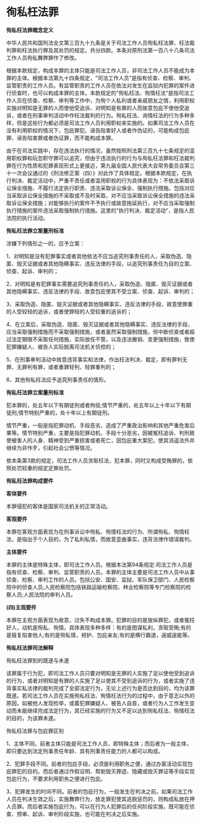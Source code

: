 # 徇私枉法罪

 

**徇私枉法罪概念定义**

中华人民共和国刑法全文第三百九十九条是关于司法工作人员徇私枉法罪、枉法裁判罪和枉法执行罪及其处罚的规定。共分四款。本条对原刑法第一百八十八条司法工作人员徇私舞弊罪作了修改。

根据本款规定，构成本罪的主体只能是司法工作人员，非司法工作人员不能成为本罪的主体。根据本法第九十四条规定，"司法工作人员"是指有侦查、检察、审判、监管职责的工作人员。有监管职责的工作人员在依法对发生在监狱内犯罪的案件进行侦查时，也可以构成本罪的主体。本款规定的"徇私枉法、徇情枉法"是指司法工作人员在侦查、检察、审判等工作中，为徇个人私利或者亲戚朋友之情，利用职权实施对明知是无罪的人而使他受追诉、对明知是有罪的人而故意包庇不使他受追诉，或者在刑事审判活动中作枉法裁判的行为。徇私枉法、询情枉法的行为多种多样，但是这些行为都必须是司法工作人员利用职权来实施的。如果司法工作人员在没有利用职权的情况下，包庇罪犯、诬告陷害好人或者作伪证的，可能构成包庇罪、诬告陷害罪或者伪证罪，而不能构成本罪。

由于在司法实践中，存在违法执行的情况，虽然按照刑法第三百九十七条规定的滥用职权罪和玩忽职守罪可以追究，但由于违法执行的行为与徇私枉法罪和枉法裁判罪在行为性质和犯罪表现形式上更接近，第九届全国人民代表大会常务委员会第三十一次会议通过的《刑法修正案（四）》对此作了具体规定。根据本款规定，在执行判决、裁定活动中，严重不责任或者滥用职权的行为具体表现为：不依法采取诉讼保全措施、不履行法定执行职责、违法采取诉讼保全、强制执行措施。包括对应当采取诉讼保全措施的不采取或不及时采取，对不应当采取诉讼保全措施的违法采取诉讼保全措施；对能够执行的案件不予执行或故意拖延执行，对不应当采取强制执行措施的案件违法采取强制执行措施。这里的"执行判决、裁定活动"，是指人民法院的执行活动。

**徇私枉法罪立案量刑标准**

涉嫌下列情形之一的，应予立案：

1、对明知是没有犯罪事实或者其他依法不应当追究刑事责任的人，采取伪造、隐匿、毁灭证据或者其他隐瞒事实、违反法律的手段，以追究刑事责任为目的立案、侦查、起诉、审判的；

2、对明知是有犯罪事实需要追究刑事责任的人，采取伪造、隐匿、毁灭证据或者其他隐瞒事实、违反法律的手段、故意包庇使其不受立案、侦查、起诉、审判的；

3、采取伪造、隐匿、毁灭证据或者其他隐瞒事实、违反法律的手段，故意使罪重的人受较轻的追诉，或者使罪轻的人受较重的追诉的；

4、在立案后，采取伪造、隐匿、毁灭证据或者其他隐瞒事实、违反法律的手段，应当采取强制措施而不采取强制措施，或者虽然采取强制措施，但中断侦查或者超过法定期限不采取任何措施，实际放任不管，以及违法撤销、变更强制措施，致使犯罪嫌疑人、被告人实际脱离司法机关侦控的；

5、在刑事审判活动中故意违背事实和法律，作出枉法判决、裁定，即有罪判无罪、无罪判有罪，或者重罪轻判、轻罪重判的；

6、其他徇私枉法应予追究刑事责任的情形。

**徇私枉法罪立案量刑标准**

犯本罪的，处五年以下有期徒刑或者拘役;情节严重的，处五年以上十年以下有期徒刑;情节特别严重的，处十年以上有期徒刑。

情节严重，一般是指犯罪动机、手段恶劣，造成了严重政治影响和其他严重危害后果等。情节特别严重，主要是指犯罪动机、手段十分恶劣，因被冤枉追诉、判刑致使被害人的人身、精神受到严重损害或者死亡，因包庇重大案犯，使其消遥法外并继续为非作歹，引起社会公愤等情况。

依本条第3款的规定，司法工作人员贪赃枉法，犯本罪，同时又构成受贿罪的，依照处罚较重的规定定罪处罚。

 

**徇私枉法罪构成要件**

**客体要件**

本罪侵犯的客体是国家司法机关的正常活动。

**客观要件**

本罪在客观方面表现为在刑事诉讼中徇私、徇情枉法的行为、所谓徇私、徇情枉法，是指出于个人目的，为了私利私情，而故意歪曲事实，违背法律作错误裁判。

**主体要件**

本罪的主体是特殊主体，即司法工作人员。根据本法第94条规定:司法工作人员是指有侦查、检察、审判、监管职责的人员。本罪的主体主要是司法工作人员中从事侦查、检察、审判工作的人员。包括公安、国安、监狱、军队保卫部门、人民检察院中的侦查人员;人民检察院包括铁路运输检察院、林业检察院等专门检察院的检察人员;人民法院的审判人员。

**(四)主观要件**

本罪在主观方面表现为故意，过失不构成本罪。犯罪的目的是放纵罪犯，或者冤枉好人，动机是徇私、徇情，具体表现多种多样：有的是图谋私利，贪赃受贿;有的是报复陷害他人;有的是徇私情，袒护、包庇亲友;有的是横行霸道，逞威逞能等。

**徇私枉法罪司法解释**

徇私枉法罪到的既遂与未遂

该罪属于行为犯，即司法工作人员只要对明知是无罪的人实施了足以使他受到追诉的行为，或者对明知是有罪的人实施了足以使其不受到追诉的行为，或者实施了违背事实私法律的裁判完成了全部法定行为，无论上述行为是否达到目的，均为该罪既遂。若司法工作人员在实施徇私枉法、徇情枉法行为的过程中，由于意志以外的原因，如被他人发现检举，或着犯罪嫌疑人、被告人自首，或者行为人工作发生变动而未能继续完成法定行为，其已经实施的行为又不足以达到徇私枉法、徇情枉法的目的，为该罪未遂。

徇私枉法罪与包庇罪区别

1、主体不同。前者主体只能是司法工作人员，即特殊主体；而后者为一般主体，即只要达到法定刑事责任年龄、具有刑事责任能力的人都可以构成。

2、犯罪手段不同。前者的包庇手段，必须是利用职务之便，通过办案活动实现包庇罪犯的目的。而后者通过作假证明、帮助毁灭罪迹、隐藏或毁灭罪证等手段实现包庇行为，不要求利用职务之便进行包庇。

3、犯罪发生的时间不同。前者的包庇行为，一般发生在判决之前。如果司法工作人员在判决生效之后，实施舞弊行为，放走罪犯使其逃脱惩罚的，则构成私放在押人员罪。而后者实施包庇行为，可以在行为人犯罪后的任何阶段实施，既可能在侦查、预审、起诉、审判阶段实施，也可能在判决之后实施。
 